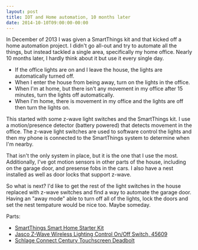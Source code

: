 ```yaml
---
layout: post
title: IOT and Home automation, 10 months later
date: 2014-10-10T09:00:00-00:00
---
```


In December of 2013 I was given a SmartThings kit and that kicked off a home automation project. I didn't go all-out and try to automate all the things, but instead tackled a single area, specifically my home office. Nearly 10 months later, I hardly think about it but use it every single day.

* If the office lights are on and I leave the house, the lights are automatically turned off.
* When I enter the house from being away, turn on the lights in the office.
* When I'm at home, but there isn't any movement in my office after 15 minutes, turn the lights off automatically.
* When I'm home, there is movement in my office and the lights are off then turn the lights on.

This started with some z-wave light switches and the SmartThings kit. I use a motion/presence detector (battery powered) that detects movement in the office. The z-wave light switches are used to software control the lights and then my phone is connected to the SmartThings system to determine when I'm nearby.

That isn't the only system in place, but it is the one that I use the most. Additionally, I've got motion sensors in other parts of the house, including on the garage door, and presense fobs in the cars. I also have a nest installed as well as door locks that support z-wave.

So what is next? I'd like to get the rest of the light switches in the house replaced with z-wave switches and find a way to automate the garage door. Having an "away mode" able to turn off all of the lights, lock the doors and set the nest tempature would be nice too. Maybe someday.

Parts:

* [SmartThings Smart Home Starter Kit](http://www.amazon.com/gp/product/B00N97U7U4/ref=as_li_tl?ie=UTF8&camp=1789&creative=390957&creativeASIN=B00N97U7U4&linkCode=as2&tag=socklabs-20&linkId=BCPCXET7JSLWCJKY)
* [Jasco Z-Wave Wireless Lighting Control On/Off Switch, 45609](http://www.amazon.com/gp/product/B0035YRCR2/ref=as_li_tl?ie=UTF8&camp=1789&creative=390957&creativeASIN=B0035YRCR2&linkCode=as2&tag=socklabs-20&linkId=LAB66A4F4OQEMZIU)
* [Schlage Connect Century Touchscreen Deadbolt](http://www.amazon.com/gp/product/B00CNEE7PU/ref=as_li_tl?ie=UTF8&camp=1789&creative=390957&creativeASIN=B00CNEE7PU&linkCode=as2&tag=socklabs-20&linkId=HNO4VNXFZV36CH66)
